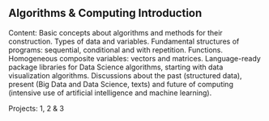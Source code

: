 ## Algorithms & Computing Introduction

<justified>
  
Content:
Basic concepts about algorithms and methods for their construction. Types of data and variables. Fundamental structures of programs: sequential, conditional and with repetition. Functions. Homogeneous composite variables: vectors and matrices. Language-ready package libraries for Data Science algorithms, starting with data visualization algorithms. Discussions about the past (structured data), present (Big Data and Data Science, texts) and future of computing (intensive use of artificial intelligence and machine learning).

Projects: 1, 2 & 3

